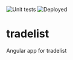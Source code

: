 
![Unit tests](https://github.com/PGRISEWOOD/tradelist/workflows/TEST/badge.svg) ![Deployed](https://github.com/PGRISEWOOD/tradelist/workflows/CICD/badge.svg)


# tradelist 
Angular app for tradelist
